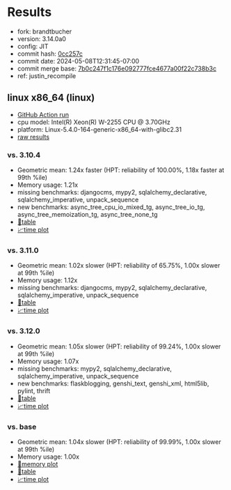 # Results

- fork: brandtbucher
- version: 3.14.0a0
- config: JIT
- commit hash: [0cc257c](https://github.com/brandtbucher/cpython/commit/0cc257c)
- commit date: 2024-05-08T12:31:45-07:00
- commit merge base: [7b0c247f1c176e092777fce4677a00f22c738b3c](https://github.com/brandtbucher/cpython/commit/7b0c247f1c176e092777fce4677a00f22c738b3c)
- ref: justin_recompile

## linux x86_64 (linux)

- [GitHub Action run](https://github.com/faster-cpython/benchmarking/actions/runs/9009448216)
- cpu model: Intel(R) Xeon(R) W-2255 CPU @ 3.70GHz
- platform: Linux-5.4.0-164-generic-x86_64-with-glibc2.31
- [raw results](bm-20240508-linux-x86_64-brandtbucher-justin_recompile-3.14.0a0-0cc257c.json)

### vs. 3.10.4

- Geometric mean: 1.24x faster (HPT: reliability of 100.00%, 1.18x faster at 99th %ile)
- Memory usage: 1.21x
- missing benchmarks: djangocms, mypy2, sqlalchemy_declarative, sqlalchemy_imperative, unpack_sequence
- new benchmarks: async_tree_cpu_io_mixed_tg, async_tree_io_tg, async_tree_memoization_tg, async_tree_none_tg
- [📄table](bm-20240508-linux-x86_64-brandtbucher-justin_recompile-3.14.0a0-0cc257c-vs-3.10.4.md)
- [📈time plot](bm-20240508-linux-x86_64-brandtbucher-justin_recompile-3.14.0a0-0cc257c-vs-3.10.4.png)

### vs. 3.11.0

- Geometric mean: 1.02x slower (HPT: reliability of 65.75%, 1.00x slower at 99th %ile)
- Memory usage: 1.12x
- missing benchmarks: djangocms, mypy2, sqlalchemy_declarative, sqlalchemy_imperative, unpack_sequence
- [📄table](bm-20240508-linux-x86_64-brandtbucher-justin_recompile-3.14.0a0-0cc257c-vs-3.11.0.md)
- [📈time plot](bm-20240508-linux-x86_64-brandtbucher-justin_recompile-3.14.0a0-0cc257c-vs-3.11.0.png)

### vs. 3.12.0

- Geometric mean: 1.05x slower (HPT: reliability of 99.24%, 1.00x slower at 99th %ile)
- Memory usage: 1.07x
- missing benchmarks: mypy2, sqlalchemy_declarative, sqlalchemy_imperative, unpack_sequence
- new benchmarks: flaskblogging, genshi_text, genshi_xml, html5lib, pylint, thrift
- [📄table](bm-20240508-linux-x86_64-brandtbucher-justin_recompile-3.14.0a0-0cc257c-vs-3.12.0.md)
- [📈time plot](bm-20240508-linux-x86_64-brandtbucher-justin_recompile-3.14.0a0-0cc257c-vs-3.12.0.png)

### vs. base

- Geometric mean: 1.04x slower (HPT: reliability of 99.99%, 1.00x slower at 99th %ile)
- Memory usage: 1.00x
- [🧠memory plot](bm-20240508-linux-x86_64-brandtbucher-justin_recompile-3.14.0a0-0cc257c-vs-base-mem.png)
- [📄table](bm-20240508-linux-x86_64-brandtbucher-justin_recompile-3.14.0a0-0cc257c-vs-base.md)
- [📈time plot](bm-20240508-linux-x86_64-brandtbucher-justin_recompile-3.14.0a0-0cc257c-vs-base.png)

